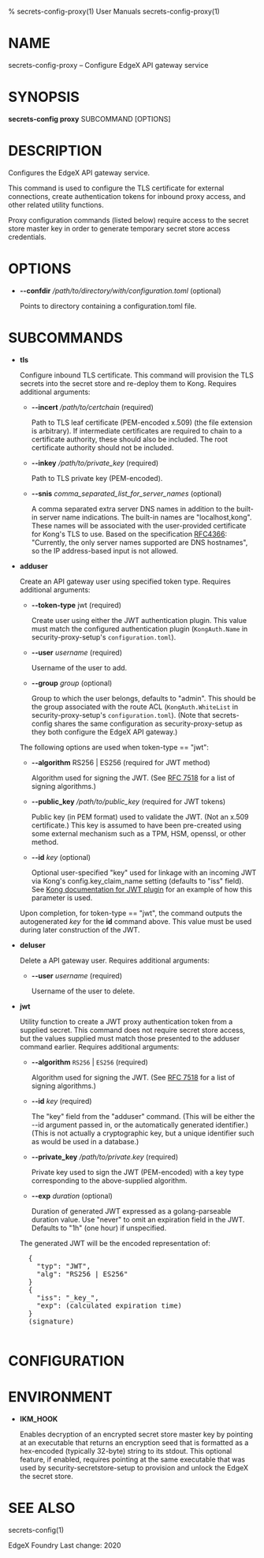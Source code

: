 % secrets-config-proxy(1) User Manuals secrets-config-proxy(1)

# NAME

secrets-config-proxy – Configure EdgeX API gateway service

# SYNOPSIS

**secrets-config proxy** SUBCOMMAND [OPTIONS]

# DESCRIPTION

Configures the EdgeX API gateway service.

This command is used to configure the TLS certificate for external connections, create authentication tokens for inbound proxy access, and other related utility functions.

Proxy configuration commands (listed below) require access to the secret store master key in order to generate temporary secret store access credentials.

# OPTIONS

  * **--confdir** _/path/to/directory/with/configuration.toml_ (optional)

    Points to directory containing a configuration.toml file.

# SUBCOMMANDS

  * **tls**

    Configure inbound TLS certificate. This command will provision the TLS secrets into the secret store and re-deploy them to Kong. Requires additional arguments:

    * **--incert** _/path/to/certchain_ (required)

      Path to TLS leaf certificate (PEM-encoded x.509) (the file extension is arbitrary).
      If intermediate certificates are required to chain to a certificate authority,
      these should also be included.
      The root certificate authority should not be included.

    * **--inkey** _/path/to/private\_key_ (required)

      Path to TLS private key (PEM-encoded).

    * **--snis** _comma_separated_list_for_server_names_ (optional)

      A comma separated extra server DNS names in addition to the built-in
      server name indications.  The built-in names are &quot;localhost,kong&quot;.
      These names will be associated with the user-provided certificate for Kong's TLS to use.
      Based on the specification [RFC4366](https://tools.ietf.org/html/rfc4366):
      &quot;Currently, the only server names supported are DNS hostnames&quot;,
      so the IP address-based input is not allowed.

  * **adduser**

    Create an API gateway user using specified token type. Requires additional arguments:

    * **--token-type** jwt (required)
    
      Create user using either the JWT authentication plugin.
      This value must match the configured authentication plugin
      (`KongAuth.Name` in security-proxy-setup's `configuration.toml`).

    * **--user** _username_ (required)

      Username of the user to add.

    * **--group** _group_ (optional)

      Group to which the user belongs, defaults to &quot;admin&quot;.
      This should be the group associated with the route ACL
      (`KongAuth.WhiteList` in security-proxy-setup's `configuration.toml`).
      (Note that secrets-config shares the same configuration as security-proxy-setup
      as they both configure the EdgeX API gateway.)


    The following options are used when token-type == "jwt":

    * **--algorithm** RS256 | ES256 (required for JWT method)

      Algorithm used for signing the JWT.
      (See [RFC 7518](https://tools.ietf.org/html/rfc7518#section-3.1) for a list of signing algorithms.)

    * **--public\_key** _/path/to/public\_key_ (required for JWT tokens)

      Public key (in PEM format) used to validate the JWT.
      (Not an x.509 certificate.)
      This key is assumed to have been pre-created using some external mechanism such as a TPM, HSM, openssl, or other method.

    * **--id** _key_ (optional)

      Optional user-specified &quot;key&quot; used for linkage with an incoming JWT via Kong&#39;s config.key\_claim\_name setting (defaults to &quot;iss&quot; field).
      See
      [Kong documentation for JWT plugin](https://docs.konghq.com/hub/kong-inc/jwt/#craft-a-jwt-with-publicprivate-keys-rs256-or-es256)
      for an example of how this parameter is used.

    Upon completion, for token-type == "jwt", the command outputs the autogenerated _key_ for the **id** command above.
    This value must be used during later construction of the JWT.


  * **deluser**

    Delete a API gateway user. Requires additional arguments:

    * **--user** _username_ (required)

      Username of the user to delete.


  * **jwt**

    Utility function to create a JWT proxy authentication token from a supplied secret. This command does not require secret store access, but the values supplied must match those presented to the adduser command earlier. Requires additional arguments:

    * **--algorithm** `RS256` | `ES256` (required)

      Algorithm used for signing the JWT.
      (See [RFC 7518](https://tools.ietf.org/html/rfc7518#section-3.1) for a list of signing algorithms.)

    * **--id** _key_ (required)

      The &quot;key&quot; field from the &quot;adduser&quot; command.
      (This will be either the --id argument passed in, or the automatically generated identifier.)
      (This is not actually a cryptographic key, but a unique identifier such as would be used in a database.)

    * **--private\_key** _/path/to/private.key_ (required)

      Private key used to sign the JWT (PEM-encoded) with a key type corresponding to the above-supplied algorithm.

    * **--exp** _duration_ (optional)

      Duration of generated JWT expressed as a golang-parseable duration value. Use &quot;never&quot; to omit an expiration field in the JWT. Defaults to &quot;1h&quot; (one hour) if unspecified.

    
    The generated JWT will be the encoded representation of:

      <pre>
      {
        &quot;typ&quot;: &quot;JWT&quot;,
        &quot;alg&quot;: &quot;RS256 | ES256&quot;
      }
      {
        &quot;iss&quot;: &quot;_key_&quot;,
        &quot;exp&quot;: (calculated expiration time)
      }
      (signature)
      </pre>


# CONFIGURATION

# ENVIRONMENT

  * **IKM\_HOOK**

    Enables decryption of an encrypted secret store master key by pointing at an executable that returns an encryption seed that is formatted as a hex-encoded (typically 32-byte) string to its stdout.
    This optional feature, if enabled, requires pointing at the same executable that was used
    by security-secretstore-setup to provision and unlock the EdgeX the secret store.

# SEE ALSO

secrets-config(1)

EdgeX Foundry Last change: 2020
